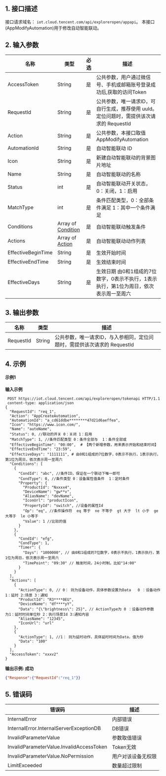 ﻿## 1. 接口描述
接口请求域名： `iot.cloud.tencent.com/api/exploreropen/appapi`。
本接口(AppModifyAutomation)用于修改自动智能联动。

## 2. 输入参数
|名称|类型|必选|描述|
|---|---|---|---|
|AccessToken|String|是|公共参数，用户通过微信号、手机或邮箱账号登录成功后,获取的访问Token|
|RequestId|String|是|公共参数，唯一请求ID，可自行生成，推荐使用 uuId。定位问题时，需提供该次请求的 RequestId|
|Action|String|是|公共参数，本接口取值 AppModifyAutomation|
|AutomationId|String|是|自动智能联动 ID|
|Icon|String|是|新建自动智能联动的背景图片地址|
|Name|String|是|自动智能联动的名称|
|Status|int|是|自动智能联动开关状态，0：关闭，1：启用|
|MatchType|int|是|条件匹配类型，0：全部条件满足  1：其中一个条件满足|
|Conditions|Array of [Condition](接口请求域名替换#Condition)|是|自动智能联动触发条件|
|Actions|Array of [Action](接口请求域名替换#Action)|是|自动智能联动动作列表|
|EffectiveBeginTime|String|是|生效开始时间|
|EffectiveEndTime|String|是|生效结束时间|
|EffectiveDays|String|是|生效日期 由0和1组成的7位数字，0表示不执行，1表示执行，第1位为周日，依次表示周一至周六|

## 3. 输出参数
|名称|类型|描述|
|---|---|---|
|RequestId|String|公共参数，唯一请求ID，与入参相同，定位问题时，需提供该次请求的 RequestId|

## 4. 示例
#### 示例1
**输入示例**
```HTTP
 POST https://iot.cloud.tencent.com/api/exploreropen/tokenapi HTTP/1.1
 content-type: application/json
{
  "RequestId": "req_1",
  "Action": "AppCreateAutomation",
  "AutomationId": "a_cd61ddbe********47d21d6aeffea",
  "Icon": "https://www.icon.com/",
  "Name": "autoName",
  "Status": 0, //联动的开关 0：关闭 1：启用
  "MatchType": 1, //条件匹配类型 0：条件全部与  1：条件全部或
  "EffectiveBeginTime": "00:00",  # 【两个新增参数，用来表示开始和结束时间】
  "EffectiveEndTime": "23:59",
  "EffectiveDays": "1111111", # 由0和1组成的7位数字，0表示不执行，1表示执行，第1位为周日，依次表示周一至周六
  "Conditions": [
    {
      "CondId": "abc", //条件ID，保证在一个联动下唯一即可
      "CondType": 0, //条件类型 0：设备属性值条件  1：定时条件
      "Property": {
        "ProductId": "Nxxxx4",
        "DeviceName": "gw**v",
        "AliasName": "devName",
        "IconUrl": "productIcon",
        "PropertyId": "switch", //设备的属性Id
        "Op": "eq", //条件操作符  eq 等于  ne 不等于  gt 大于  lt 小于  ge 大等于  le 小等于
        "Value": 1 //比较的值
      }
    },
    {
      "CondId": "efg",
      "CondType": 1,
      "Timer": {
        "Days": "1000000", // 由0和1组成的7位数字，0表示不执行，1表示执行，第1位为周日，依次表示周一至周六
        "TimePoint": "09:30" // 触发时间，24小时制，比如"14:00"
      }
    }
  ],
  "Actions": [
    {
      "ActionType": 0, // 0： 则为设备动作，具体参数设置为Data   0 ：设备动作  1：延时 2:场景 3：通知
      "ProductId": "R3****0EU",
      "DeviceName": "df****yY",
      "Data": "{\"brightness\": 25}", // ActionType为 0 ：设备动作参数  为1：延时时间单位秒 2：执行场景Id 3:通知内容
      "AliasName": "12345",
      "IconUrl": "url"
    },
    {
      "ActionType": 1, //1： 则为延时动作，具体延时时间为Data，值为秒
      "Data": "100"
    }
  ],
  "AccessToken": "xxxv2"
}

```
**输出示例:  成功**
```json
{"Response":{"RequestId":"req_1"}}
```


## 5. 错误码
|错误码|描述|
|---|---|
|InternalError|内部错误|
|InternalError.InternalServerExceptionDB|DB错误|
|InvalidParameterValue|参数取值错误|
|InvalidParameterValue.InvalidAccessToken|Token无效|
|InvalidParameterValue.NoPermission|用户对该设备无权限|
|LimitExceeded|数量超过限制|
